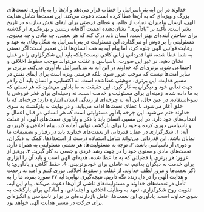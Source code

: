 خداوند در این آیه بنی‌اسرائیل را خطاب قرار می‌دهد و آن‌ها را به یادآوری
نعمت‌های بزرگ و ویژه‌ای که به آن‌ها عطا کرده است، دعوت می‌کند. این نعمت‌ها
شامل هدایت الهی، ارسال پیامبران، نجات از ظلم، و عطای فرصتی برای ایفای
نقش سازنده در تاریخ بشر است. تأکید بر "یادآوری" نشان‌دهنده اهمیت آگاهانه
زیستن و بهره‌گیری از گذشته برای ساختن آینده‌ای بهتر است. انسان باید درک
کند که هر نعمتی، چه مادی و چه معنوی، مسئولیتی را بر دوش او می‌گذارد. این
مسئولیت در بنی‌اسرائیل به شکل وفای به عهد و رعایت قوانین الهی جلوه کرد،
اما پیام آیه به همه انسان‌ها قابل تعمیم است: اگر نعمتی به شما عطا شده،
تنها قدردانی زبانی کافی نیست؛ بلکه باید این شکرگزاری را در عمل نشان
دهید. در غیر این صورت، ناسپاسی و غفلت می‌تواند موجب سقوط اخلاقی و اجتماعی
شود. برتری‌ای که خداوند در این آیه به بنی‌اسرائیل یادآوری می‌کند، برتری بر
سایر امت‌ها نیست که موجب غرور شود، بلکه فرصتی ویژه است برای ایفای نقش در
مسیر هدایت. این برتری، موهبتی عطاشده است، نه اکتسابی، و انسان باید آن را
در جهت تعالی خود و دیگران به کار گیرد. این حقیقت به ما یادآور می‌شود که
هر نعمتی که به ما داده شده، زمینه‌ای برای مسئولیت و خدمت است، نه وسیله‌ای
برای فخر فروشی یا سوءاستفاده. در عین حال، این آیه به چرخه‌ای از زندگی
انسان اشاره دارد؛ چرخه‌ای که با خلق آغاز می‌شود، با عطای نعمت‌ها ادامه
می‌یابد، و در نهایت به بازگشت به سوی خداوند ختم می‌شود. این چرخه یادآور
مسئولیتی است که هر انسانی در قبال اعمال و انتخاب‌های خود دارد. در این
مسیر، انسان باید با ذکر و یادآوری نعمت‌های الهی، از غفلت و ناسپاسی دوری
کرده و خود را برای بازگشت نهایی آماده کند. پیام اخلاقی و کاربردی آیه: ۱.
شکرگزاری در عمل: قدردانی از نعمت‌های خداوند باید در رفتار و تصمیمات ما
نمایان باشد. این قدردانی می‌تواند شامل استفاده درست از استعدادها، کمک به
دیگران، و دوری از ناسپاسی باشد. ۲. توجه به مسئولیت‌ها: هر نعمتی مسئولیتی
به همراه دارد. نعمت‌های مادی و معنوی خود را در جهت رشد فردی و جمعی به کار
گیرید. ۳. پرهیز از غرور: هر برتری یا فضیلتی که به ما عطا شده، هدیه‌ای
الهی است و باید آن را ابزاری برای خدمت به دیگران بدانیم، نه عاملی برای
خودبرتربینی. 4. حفظ آگاهی و یادآوری: با ذکر نعمت‌ها و مرور لطف خداوند، از
غفلت و سقوط اخلاقی دوری کنیم و امید به رحمت و هدایت الهی را در دل زنده
نگه داریم. نتیجه‌گیری نهایی: آیه ۴۷ سوره بقره، ما را به تأمل در نعمت‌های
خداوند و مسئولیت‌های ناشی از آن‌ها دعوت می‌کند. پیام این آیه، تقویت روح
شکرگزاری، تعهد به وظایف اخلاقی و اجتماعی، و آمادگی برای بازگشت به سوی
خداوند است. یادآوری این نعمت‌ها، عامل بازدارنده‌ای در برابر ناسپاسی و
انگیزه‌ای برای حرکت در مسیر هدایت الهی خواهد بود.
